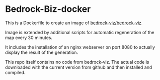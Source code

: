 # Bedrock-Biz-docker


This is a Dockerfile to create an image of [bedrock-viz/bedrock-viz](https://github.com/bedrock-viz/bedrock-viz).

Image is extended by additional scripts for automatic regeneration of the map every 30 minutes.

It includes the installation of an nginx webserver on port 8080 to actually display the result of the generation.

This repo itself contains no code from bedrock-viz. The actual code is downloaded with the current version from github and then installed and compiled.